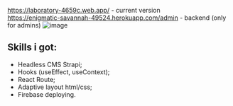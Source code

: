 https://laboratory-4659c.web.app/ - current version  
https://enigmatic-savannah-49524.herokuapp.com/admin - backend (only for admins)
![image](https://user-images.githubusercontent.com/42649735/174448656-ad53ae86-72a8-4bc5-865f-faba7d485bdc.png)

## Skills i got:
- Headless CMS Strapi;
- Hooks (useEffect, useContext);
- React Route;
- Adaptive layout html/css;
- Firebase deploying.
